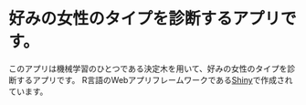 # 好みの女性のタイプを診断するアプリです。

このアプリは機械学習のひとつである決定木を用いて、好みの女性のタイプを診断するアプリです。
R言語のWebアプリフレームワークである[Shiny]("http://shiny.rstudio.com/")で作成されています。

